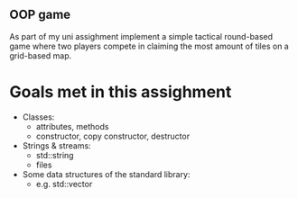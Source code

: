 ## OOP game
As part of my uni assighment implement a simple tactical round-based game where two players
compete in claiming the most amount of tiles on a grid-based map.

# Goals met in this assighment
- Classes:
    - attributes, methods
    - constructor, copy constructor, destructor
- Strings & streams:
    - std::string
    - files
- Some data structures of the standard library:
    - e.g. std::vector
